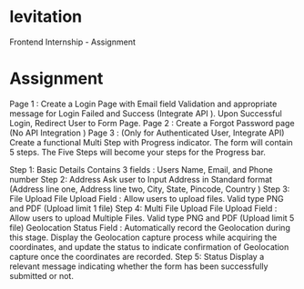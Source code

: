 # levitation
Frontend Internship - Assignment

# Assignment 

Page 1 : Create a Login Page with Email field Validation and appropriate message for Login Failed and Success (Integrate API ). Upon Successful Login, Redirect User to Form Page.
Page 2 : Create a Forgot Password page (No API Integration )
Page 3 : (Only for Authenticated User, Integrate API) Create a functional Multi Step with Progress indicator. The form will contain 5 steps. The Five Steps will become your steps for the Progress bar.

Step 1: Basic Details
Contains 3 fields :  Users Name, Email, and Phone number
Step 2: Address 
Ask user to Input Address in Standard format (Address line one, Address line two, City, State, Pincode, Country )
Step 3: File Upload 
File Upload Field : Allow users to upload files. Valid type PNG and PDF (Upload limit 1 file)
Step 4: Multi File Upload 
File Upload Field : Allow users to upload Multiple Files. Valid type PNG and PDF (Upload limit 5 file)
Geolocation Status Field : Automatically record the Geolocation during this stage. Display the Geolocation capture process while acquiring the coordinates, and update the status to indicate confirmation of Geolocation capture once the coordinates are recorded.
Step 5: Status
Display a relevant message indicating whether the form has been successfully submitted or not.
